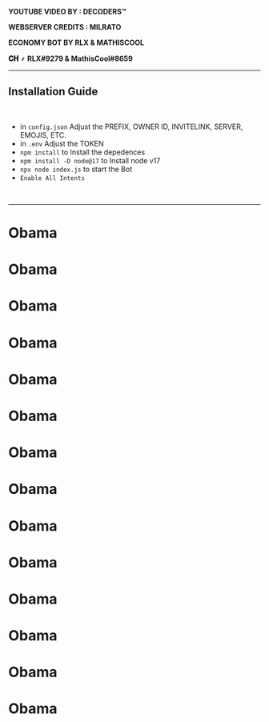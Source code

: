 

**YOUTUBE VIDEO BY : DECΩDERS™**

**WEBSERVER CREDITS : MILRATO**

**ECONOMY BOT BY RLX & MATHISCOOL**

**𝐂𝐇 ⸙ RLX#9279 & MathisCool#8659**

***

## Installation Guide

<br/>

- in `config.json` Adjust the PREFIX, OWNER ID, INVITELINK, SERVER, EMOJIS, ETC.
- in `.env` Adjust the TOKEN
- `npm install` to Install the depedences
- `npm install -D node@17` to Install node v17
- `npx node index.js` to start the Bot
- `Enable All Intents`
<br/>


***
# Obama
# Obama
# Obama
# Obama
# Obama
# Obama
# Obama
# Obama
# Obama
# Obama
# Obama
# Obama
# Obama
# Obama

